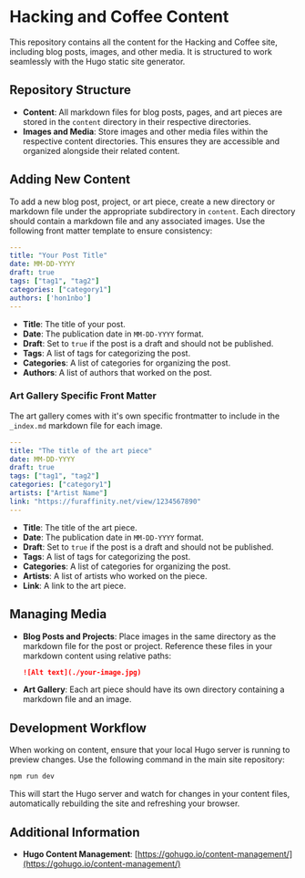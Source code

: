 # Hacking and Coffee Content

This repository contains all the content for the Hacking and Coffee site, including blog posts, images, and other media. It is structured to work seamlessly with the Hugo static site generator.

## Repository Structure

- **Content**: All markdown files for blog posts, pages, and art pieces are stored in the `content` directory in their respective directories.
- **Images and Media**: Store images and other media files within the respective content directories. This ensures they are accessible and organized alongside their related content.

## Adding New Content

To add a new blog post, project, or art piece, create a new directory or markdown file under the appropriate subdirectory in `content`. Each directory should contain a markdown file and any associated images. Use the following front matter template to ensure consistency:

```yaml
---
title: "Your Post Title"
date: MM-DD-YYYY
draft: true
tags: ["tag1", "tag2"]
categories: ["category1"]
authors: ['hon1nbo']
---
```

- **Title**: The title of your post.
- **Date**: The publication date in `MM-DD-YYYY` format.
- **Draft**: Set to `true` if the post is a draft and should not be published.
- **Tags**: A list of tags for categorizing the post.
- **Categories**: A list of categories for organizing the post.
- **Authors**: A list of authors that worked on the post.

### Art Gallery Specific Front Matter

The art gallery comes with it's own specific frontmatter to include in the `_index.md` markdown file for each image.

```yaml
---
title: "The title of the art piece"
date: MM-DD-YYYY
draft: true
tags: ["tag1", "tag2"]
categories: ["category1"]
artists: ["Artist Name"]
link: "https://furaffinity.net/view/1234567890"
---
```

- **Title**: The title of the art piece.
- **Date**: The publication date in `MM-DD-YYYY` format.
- **Draft**: Set to `true` if the post is a draft and should not be published.
- **Tags**: A list of tags for categorizing the post.
- **Categories**: A list of categories for organizing the post.
- **Artists**: A list of artists who worked on the piece.
- **Link**: A link to the art piece.

## Managing Media

- **Blog Posts and Projects**: Place images in the same directory as the markdown file for the post or project. Reference these files in your markdown content using relative paths:

  ```markdown
  ![Alt text](./your-image.jpg)
  ```

- **Art Gallery**: Each art piece should have its own directory containing a markdown file and an image. 

## Development Workflow

When working on content, ensure that your local Hugo server is running to preview changes. Use the following command in the main site repository:

```bash
npm run dev
```

This will start the Hugo server and watch for changes in your content files, automatically rebuilding the site and refreshing your browser.

## Additional Information

- **Hugo Content Management**: [https://gohugo.io/content-management/](https://gohugo.io/content-management/)